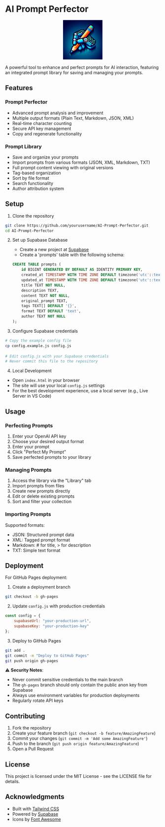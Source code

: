 # AI Prompt Perfector

<p align="center">
  <img src="favicon.png" alt="AI Prompt Perfector Logo" width="128" height="128">
</p>

A powerful tool to enhance and perfect prompts for AI interaction, featuring an integrated prompt library for saving and managing your prompts.

## Features

### Prompt Perfector

- Advanced prompt analysis and improvement
- Multiple output formats (Plain Text, Markdown, JSON, XML)
- Real-time character counting
- Secure API key management
- Copy and regenerate functionality

### Prompt Library

- Save and organize your prompts
- Import prompts from various formats (JSON, XML, Markdown, TXT)
- Full prompt content viewing with original versions
- Tag-based organization
- Sort by file format
- Search functionality
- Author attribution system

## Setup

1. Clone the repository

```bash
git clone https://github.com/yourusername/AI-Prompt-Perfector.git
cd AI-Prompt-Perfector
```

2. Set up Supabase Database

   - Create a new project at [Supabase](https://supabase.com)
   - Create a 'prompts' table with the following schema:

   ```sql
   CREATE TABLE prompts (
       id BIGINT GENERATED BY DEFAULT AS IDENTITY PRIMARY KEY,
       created_at TIMESTAMP WITH TIME ZONE DEFAULT timezone('utc'::text, now()) NOT NULL,
       updated_at TIMESTAMP WITH TIME ZONE DEFAULT timezone('utc'::text, now()),
       title TEXT NOT NULL,
       description TEXT,
       content TEXT NOT NULL,
       original_prompt TEXT,
       tags TEXT[] DEFAULT '{}',
       format TEXT DEFAULT 'text',
       author TEXT NOT NULL
   );
   ```

3. Configure Supabase credentials

```bash
# Copy the example config file
cp config.example.js config.js

# Edit config.js with your Supabase credentials
# Never commit this file to the repository
```

4. Local Development

- Open `index.html` in your browser
- The site will use your local `config.js` settings
- For the best development experience, use a local server (e.g., Live Server in VS Code)

## Usage

### Perfecting Prompts

1. Enter your OpenAI API key
2. Choose your desired output format
3. Enter your prompt
4. Click "Perfect My Prompt"
5. Save perfected prompts to your library

### Managing Prompts

1. Access the library via the "Library" tab
2. Import prompts from files
3. Create new prompts directly
4. Edit or delete existing prompts
5. Sort and filter your collection

### Importing Prompts

Supported formats:

- JSON: Structured prompt data
- XML: Tagged prompt format
- Markdown: # for title, > for description
- TXT: Simple text format

## Deployment

For GitHub Pages deployment:

1. Create a deployment branch

```bash
git checkout -b gh-pages
```

2. Update `config.js` with production credentials

```javascript
const config = {
	supabaseUrl: "your-production-url",
	supabaseKey: "your-production-key"
};
```

3. Deploy to GitHub Pages

```bash
git add .
git commit -m "Deploy to GitHub Pages"
git push origin gh-pages
```

⚠️ **Security Notes**:

- Never commit sensitive credentials to the main branch
- The `gh-pages` branch should only contain the public anon key from Supabase
- Always use environment variables for production deployments
- Regularly rotate API keys

## Contributing

1. Fork the repository
2. Create your feature branch (`git checkout -b feature/AmazingFeature`)
3. Commit your changes (`git commit -m 'Add some AmazingFeature'`)
4. Push to the branch (`git push origin feature/AmazingFeature`)
5. Open a Pull Request

## License

This project is licensed under the MIT License - see the LICENSE file for details.

## Acknowledgments

- Built with [Tailwind CSS](https://tailwindcss.com)
- Powered by [Supabase](https://supabase.com)
- Icons by [Font Awesome](https://fontawesome.com)
